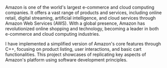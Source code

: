 Amazon is one of the world's largest e-commerce and cloud computing companies. It offers a vast range of products and services, including online retail, digital streaming, artificial intelligence, and cloud services through Amazon Web Services (AWS). With a global presence, Amazon has revolutionized online shopping and technology, becoming a leader in both e-commerce and cloud computing industries.

I have implemented a simplified version of Amazon's core features through C++, focusing on product listing, user interactions, and basic cart functionalities. This project showcases of replicating key aspects of Amazon's platform using software development principles.